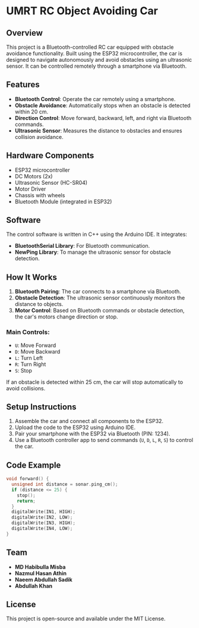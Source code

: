 # UMRT RC Object Avoiding Car

## Overview
This project is a Bluetooth-controlled RC car equipped with obstacle avoidance functionality. Built using the ESP32 microcontroller, the car is designed to navigate autonomously and avoid obstacles using an ultrasonic sensor. It can be controlled remotely through a smartphone via Bluetooth.

## Features
- **Bluetooth Control**: Operate the car remotely using a smartphone.
- **Obstacle Avoidance**: Automatically stops when an obstacle is detected within 20 cm.
- **Direction Control**: Move forward, backward, left, and right via Bluetooth commands.
- **Ultrasonic Sensor**: Measures the distance to obstacles and ensures collision avoidance.

## Hardware Components
- ESP32 microcontroller
- DC Motors (2x)
- Ultrasonic Sensor (HC-SR04)
- Motor Driver
- Chassis with wheels
- Bluetooth Module (integrated in ESP32)

## Software
The control software is written in C++ using the Arduino IDE. It integrates:
- **BluetoothSerial Library**: For Bluetooth communication.
- **NewPing Library**: To manage the ultrasonic sensor for obstacle detection.

## How It Works
1. **Bluetooth Pairing**: The car connects to a smartphone via Bluetooth.
2. **Obstacle Detection**: The ultrasonic sensor continuously monitors the distance to objects.
3. **Motor Control**: Based on Bluetooth commands or obstacle detection, the car's motors change direction or stop.

### Main Controls:
- `U`: Move Forward
- `D`: Move Backward
- `L`: Turn Left
- `R`: Turn Right
- `S`: Stop

If an obstacle is detected within 25 cm, the car will stop automatically to avoid collisions.

## Setup Instructions
1. Assemble the car and connect all components to the ESP32.
2. Upload the code to the ESP32 using Arduino IDE.
3. Pair your smartphone with the ESP32 via Bluetooth (PIN: 1234).
4. Use a Bluetooth controller app to send commands (`U`, `D`, `L`, `R`, `S`) to control the car.

## Code Example
```cpp
void forward() {
  unsigned int distance = sonar.ping_cm();
  if (distance <= 25) {
    stop();
    return;
  }
  digitalWrite(IN1, HIGH);
  digitalWrite(IN2, LOW);
  digitalWrite(IN3, HIGH);
  digitalWrite(IN4, LOW);
}
```

## Team
- **MD Habibulla Misba**
- **Nazmul Hasan Athin**
- **Naeem Abdullah Sadik**
- **Abdullah Khan**

## License
This project is open-source and available under the MIT License.
